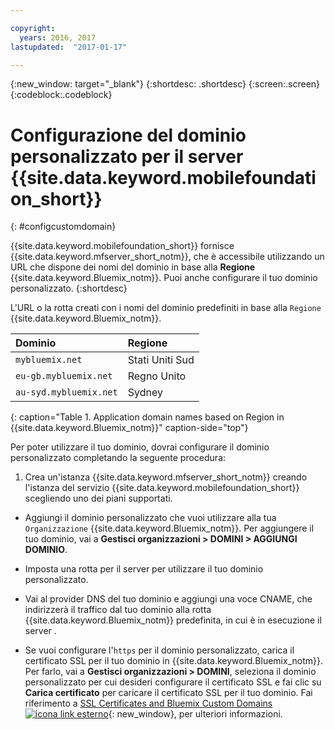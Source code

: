 ```yaml
---

copyright:
  years: 2016, 2017
lastupdated:  "2017-01-17"

---
```


{:new_window: target="_blank"}
{:shortdesc: .shortdesc}
{:screen:.screen}
{:codeblock:.codeblock}

# Configurazione del dominio personalizzato per il server  {{site.data.keyword.mobilefoundation_short}}
{: #configcustomdomain}

{{site.data.keyword.mobilefoundation_short}} fornisce {{site.data.keyword.mfserver_short_notm}}, che è<!--on {{site.data.keyword.containerlong}} as a container group. The container group will be mapped to--> accessibile utilizzando un URL che dispone dei nomi del dominio in base alla **Regione** {{site.data.keyword.Bluemix_notm}}. Puoi anche configurare il tuo dominio personalizzato.
{:shortdesc}

L'<!--container group is created with a-->URL o la rotta creati con i nomi del dominio predefiniti in base alla `Regione` {{site.data.keyword.Bluemix_notm}}.

  |Dominio |  Regione  |    
  |:----- | :----- |    
  |`mybluemix.net` | Stati Uniti Sud |    
  |`eu-gb.mybluemix.net` | Regno Unito  |
  |`au-syd.mybluemix.net` | Sydney  |      
  {: caption="Table 1. Application domain names based on Region in {{site.data.keyword.Bluemix_notm}}" caption-side="top"}

Per poter utilizzare il tuo dominio, dovrai configurare il dominio personalizzato completando la seguente procedura:

1.	Crea un'istanza {{site.data.keyword.mfserver_short_notm}} creando l'istanza del servizio {{site.data.keyword.mobilefoundation_short}} scegliendo uno dei piani supportati.

+ Aggiungi il dominio personalizzato che vuoi utilizzare alla tua `Organizzazione` {{site.data.keyword.Bluemix_notm}}. Per aggiungere il tuo dominio, vai a **Gestisci organizzazioni > DOMINI > AGGIUNGI DOMINIO**.

+ Imposta una rotta per il server <!--container group--> per utilizzare il tuo dominio personalizzato.

+ Vai al provider DNS del tuo dominio e aggiungi una voce CNAME, che indirizzerà il traffico dal tuo dominio alla rotta {{site.data.keyword.Bluemix_notm}} predefinita, in cui è in esecuzione il server <!--container group-->.

+ Se vuoi configurare l'`https` per il dominio personalizzato, carica il certificato SSL per il tuo dominio in {{site.data.keyword.Bluemix_notm}}. Per farlo, vai a **Gestisci organizzazioni > DOMINI**, seleziona il dominio personalizzato per cui desideri configurare il certificato SSL e fai clic su **Carica certificato** per caricare il certificato SSL per il tuo dominio. Fai riferimento a [SSL Certificates and Bluemix Custom Domains ![icona link esterno](../../icons/launch-glyph.svg "icona link esterno")](https://developer.ibm.com/bluemix/2014/09/28/ssl-certificates-bluemix-custom-domains/ "icona link esterno"){: new_window}, per ulteriori informazioni.
